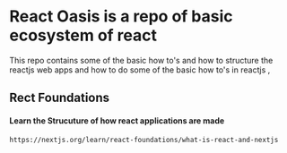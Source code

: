 # React Oasis is a repo of basic ecosystem of react

 This repo contains some of the basic how to's and how to structure the reactjs web apps and how to do some of the basic how to's in reactjs , 

 ## Rect Foundations 
 #### Learn the Strucuture of how react applications are made 

 `https://nextjs.org/learn/react-foundations/what-is-react-and-nextjs` 